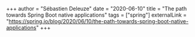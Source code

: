+++
author = "Sébastien Deleuze"
date = "2020-06-10"
title = "The path towards Spring Boot native applications"
tags = ["spring"]
externalLink = "https://spring.io/blog/2020/06/10/the-path-towards-spring-boot-native-applications"
+++
